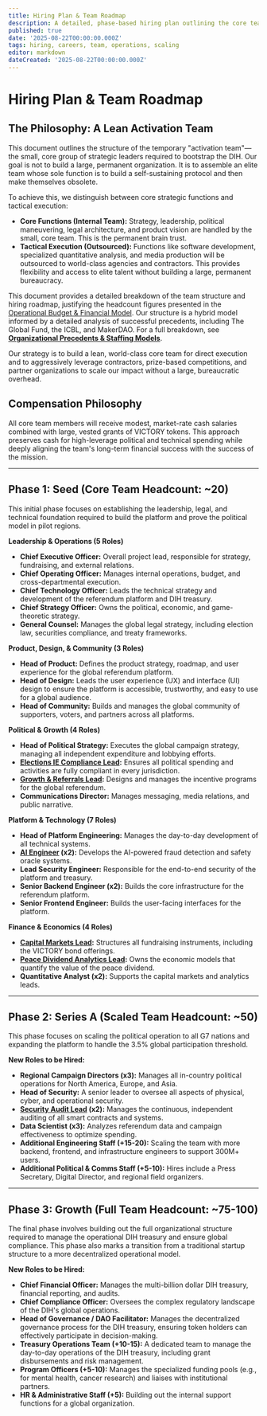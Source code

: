 ```yaml
---
title: Hiring Plan & Team Roadmap
description: A detailed, phase-based hiring plan outlining the core team structure and scaling strategy required to execute the 1% Treaty and launch the DIH.
published: true
date: '2025-08-22T00:00:00.000Z'
tags: hiring, careers, team, operations, scaling
editor: markdown
dateCreated: '2025-08-22T00:00:00.000Z'
---
```


# Hiring Plan & Team Roadmap

## The Philosophy: A Lean Activation Team
This document outlines the structure of the temporary "activation team"—the small, core group of strategic leaders required to bootstrap the DIH. Our goal is not to build a large, permanent organization. It is to assemble an elite team whose sole function is to build a self-sustaining protocol and then make themselves obsolete.

To achieve this, we distinguish between core strategic functions and tactical execution:
-   **Core Functions (Internal Team):** Strategy, leadership, political maneuvering, legal architecture, and product vision are handled by the small, core team. This is the permanent brain trust.
-   **Tactical Execution (Outsourced):** Functions like software development, specialized quantitative analysis, and media production will be outsourced to world-class agencies and contractors. This provides flexibility and access to elite talent without building a large, permanent bureaucracy.

This document provides a detailed breakdown of the team structure and hiring roadmap, justifying the headcount figures presented in the [Operational Budget & Financial Model](../economic-models/operational-budget-and-financial-model.md). Our structure is a hybrid model informed by a detailed analysis of successful precedents, including The Global Fund, the ICBL, and MakerDAO. For a full breakdown, see [**Organizational Precedents & Staffing Models**](../reference/organizational-precedents.md).

Our strategy is to build a lean, world-class core team for direct execution and to aggressively leverage contractors, prize-based competitions, and partner organizations to scale our impact without a large, bureaucratic overhead.

## Compensation Philosophy
All core team members will receive modest, market-rate cash salaries combined with large, vested grants of VICTORY tokens. This approach preserves cash for high-leverage political and technical spending while deeply aligning the team's long-term financial success with the success of the mission.

---

## Phase 1: Seed (Core Team Headcount: ~20)

This initial phase focuses on establishing the leadership, legal, and technical foundation required to build the platform and prove the political model in pilot regions.

**Leadership & Operations (5 Roles)**
*   **Chief Executive Officer:** Overall project lead, responsible for strategy, fundraising, and external relations.
*   **Chief Operating Officer:** Manages internal operations, budget, and cross-departmental execution.
*   **Chief Technology Officer:** Leads the technical strategy and development of the referendum platform and DIH treasury.
*   **Chief Strategy Officer:** Owns the political, economic, and game-theoretic strategy.
*   **General Counsel:** Manages the global legal strategy, including election law, securities compliance, and treaty frameworks.

**Product, Design, & Community (3 Roles)**
*   **Head of Product:** Defines the product strategy, roadmap, and user experience for the global referendum platform.
*   **Head of Design:** Leads the user experience (UX) and interface (UI) design to ensure the platform is accessible, trustworthy, and easy to use for a global audience.
*   **Head of Community:** Builds and manages the global community of supporters, voters, and partners across all platforms.

**Political & Growth (4 Roles)**
*   **Head of Political Strategy:** Executes the global campaign strategy, managing all independent expenditure and lobbying efforts.
*   **[Elections IE Compliance Lead](./elections-ie-compliance-lead.md):** Ensures all political spending and activities are fully compliant in every jurisdiction.
*   **[Growth & Referrals Lead](./growth-referrals-lead.md):** Designs and manages the incentive programs for the global referendum.
*   **Communications Director:** Manages messaging, media relations, and public narrative.

**Platform & Technology (7 Roles)**
*   **Head of Platform Engineering:** Manages the day-to-day development of all technical systems.
*   **[AI Engineer](./ai-engineer.md) (x2):** Develops the AI-powered fraud detection and safety oracle systems.
*   **Lead Security Engineer:** Responsible for the end-to-end security of the platform and treasury.
*   **Senior Backend Engineer (x2):** Builds the core infrastructure for the referendum platform.
*   **Senior Frontend Engineer:** Builds the user-facing interfaces for the platform.

**Finance & Economics (4 Roles)**
*   **[Capital Markets Lead](./capital-markets-lead.md):** Structures all fundraising instruments, including the VICTORY bond offerings.
*   **[Peace Dividend Analytics Lead](./peace-dividend-analytics-lead.md):** Owns the economic models that quantify the value of the peace dividend.
*   **Quantitative Analyst (x2):** Supports the capital markets and analytics leads.

---

## Phase 2: Series A (Scaled Team Headcount: ~50)

This phase focuses on scaling the political operation to all G7 nations and expanding the platform to handle the 3.5% global participation threshold.

**New Roles to be Hired:**
*   **Regional Campaign Directors (x3):** Manages all in-country political operations for North America, Europe, and Asia.
*   **Head of Security:** A senior leader to oversee all aspects of physical, cyber, and operational security.
*   **[Security Audit Lead](./security-audit-lead.md) (x2):** Manages the continuous, independent auditing of all smart contracts and systems.
*   **Data Scientist (x3):** Analyzes referendum data and campaign effectiveness to optimize spending.
*   **Additional Engineering Staff (+15-20):** Scaling the team with more backend, frontend, and infrastructure engineers to support 300M+ users.
*   **Additional Political & Comms Staff (+5-10):** Hires include a Press Secretary, Digital Director, and regional field organizers.

---

## Phase 3: Growth (Full Team Headcount: ~75-100)

The final phase involves building out the full organizational structure required to manage the operational DIH treasury and ensure global compliance. This phase also marks a transition from a traditional startup structure to a more decentralized operational model.

**New Roles to be Hired:**
*   **Chief Financial Officer:** Manages the multi-billion dollar DIH treasury, financial reporting, and audits.
*   **Chief Compliance Officer:** Oversees the complex regulatory landscape of the DIH's global operations.
*   **Head of Governance / DAO Facilitator:** Manages the decentralized governance process for the DIH treasury, ensuring token holders can effectively participate in decision-making.
*   **Treasury Operations Team (+10-15):** A dedicated team to manage the day-to-day operations of the DIH treasury, including grant disbursements and risk management.
*   **Program Officers (+5-10):** Manages the specialized funding pools (e.g., for mental health, cancer research) and liaises with institutional partners.
*   **HR & Administrative Staff (+5):** Building out the internal support functions for a global organization.
